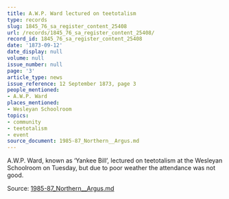 ```yaml
---
title: A.W.P. Ward lectured on teetotalism
type: records
slug: 1845_76_sa_register_content_25408
url: /records/1845_76_sa_register_content_25408/
record_id: 1845_76_sa_register_content_25408
date: '1873-09-12'
date_display: null
volume: null
issue_number: null
page: '3'
article_type: news
issue_reference: 12 September 1873, page 3
people_mentioned:
- A.W.P. Ward
places_mentioned:
- Wesleyan Schoolroom
topics:
- community
- teetotalism
- event
source_document: 1985-87_Northern__Argus.md
---
```


A.W.P. Ward, known as ‘Yankee Bill’, lectured on teetotalism at the Wesleyan Schoolroom on Tuesday, but due to poor weather the attendance was not good.

Source: [1985-87_Northern__Argus.md](/downloads/markdown/1985-87_Northern__Argus.md)
